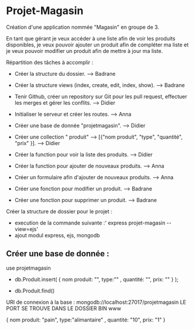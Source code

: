 # Projet-Magasin

Création d'une application nommée "Magasin" en groupe de 3.

En tant que gérant je veux accéder à une liste afin de voir les produits disponibles, 
je veux pouvoir ajouter un produit afin de compléter ma liste et
je veux pouvoir modifier un produit afin de mettre à jour ma liste.


Répartition des tâches à accomplir :


- Créer la structure du dossier.   -->   Badrane

- Créer la structure views (index, create, edit, index, show).   -->   Badrane

- Tenir Github, créer un repository sur Git pour les pull request, effectuer les merges et gérer les conflits.   -->   Didier

- Initialiser le serveur et créer les routes.   -->   Anna

- Créer une base de donnée "projetmagasin".   -->   Didier

- Créer une collection " produit" --> [{"nom produit", "type", "quantité", "prix" }].   -->   Didier

- Créer la function pour voir la liste des produits.   -->   Didier

- Créer la function pour ajouter de nouveaux produits.   -->   Anna

- Créer un formulaire afin d'ajouter de nouveaux produits.   -->   Anna

- Créer une fonction pour modifier un produit.   -->   Badrane

- Créer une fonction pour supprimer un produit.   -->   Badrane


Créer la structure de dossier pour le projet :
- execution de la commande suivante :' express projet-magasin --view=ejs'
- ajout modul express, ejs, mongodb


Créer une base de donnée :
- 
use projetmagasin

- db.Produit.insert( { nom produit: "", type:"" , quantité: "", prix: "" } );

- db.Produit.find()

URI de connexion à la base : mongodb://localhost:27017/projetmagasin
LE PORT SE TROUVE DANS LE DOSSIER BIN www

{ nom produit: "pain", type:"alimantaire" , quantité: "10", prix: "1" }